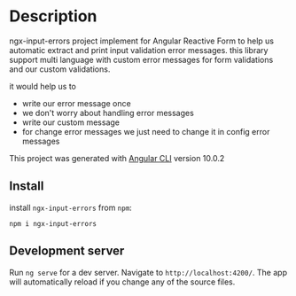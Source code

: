 # Description

ngx-input-errors project implement for Angular Reactive Form to help us automatic extract and print input validation error messages. this library support multi language with custom error messages for form validations and our custom validations. 

it would help us to  
- write our error message once
- we don't worry about handling error messages
- write our custom message
- for change error messages we just need to change it in config error messages 


This project was generated with [Angular CLI](https://github.com/angular/angular-cli) version 10.0.2

## Install

install `ngx-input-errors` from `npm`: 
```
npm i ngx-input-errors
```

## Development server

Run `ng serve` for a dev server. Navigate to `http://localhost:4200/`. The app will automatically reload if you change any of the source files.